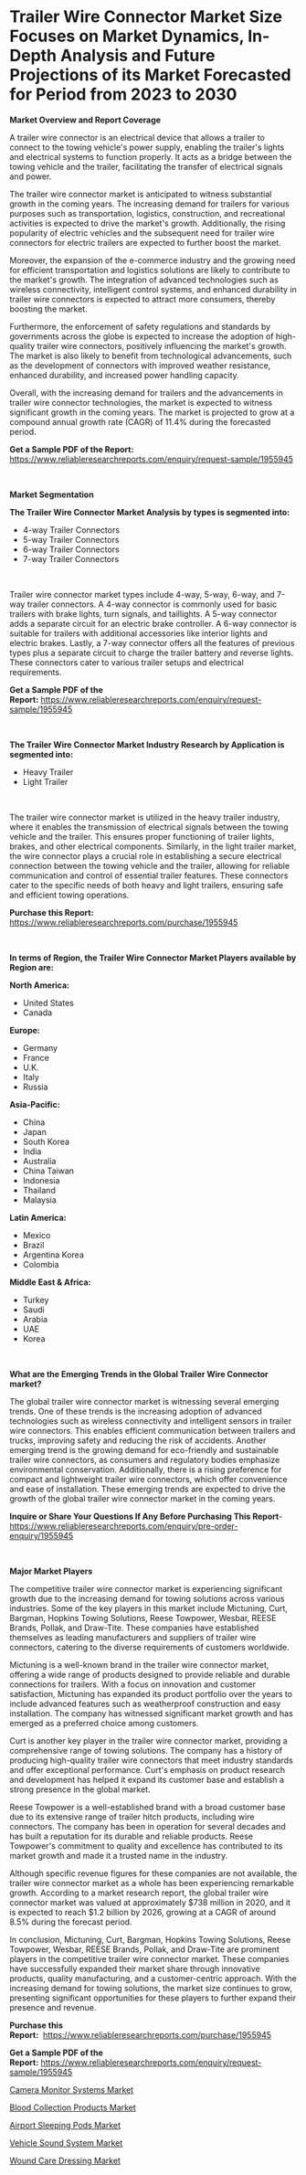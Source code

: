 <p><h1>Trailer Wire Connector Market Size Focuses on Market Dynamics, In-Depth Analysis and Future Projections of its Market Forecasted for Period from 2023 to 2030</h1></p><p><strong>Market Overview and Report Coverage</strong></p>
<p><p>A trailer wire connector is an electrical device that allows a trailer to connect to the towing vehicle's power supply, enabling the trailer's lights and electrical systems to function properly. It acts as a bridge between the towing vehicle and the trailer, facilitating the transfer of electrical signals and power.</p><p>The trailer wire connector market is anticipated to witness substantial growth in the coming years. The increasing demand for trailers for various purposes such as transportation, logistics, construction, and recreational activities is expected to drive the market's growth. Additionally, the rising popularity of electric vehicles and the subsequent need for trailer wire connectors for electric trailers are expected to further boost the market.</p><p>Moreover, the expansion of the e-commerce industry and the growing need for efficient transportation and logistics solutions are likely to contribute to the market's growth. The integration of advanced technologies such as wireless connectivity, intelligent control systems, and enhanced durability in trailer wire connectors is expected to attract more consumers, thereby boosting the market.</p><p>Furthermore, the enforcement of safety regulations and standards by governments across the globe is expected to increase the adoption of high-quality trailer wire connectors, positively influencing the market's growth. The market is also likely to benefit from technological advancements, such as the development of connectors with improved weather resistance, enhanced durability, and increased power handling capacity.</p><p>Overall, with the increasing demand for trailers and the advancements in trailer wire connector technologies, the market is expected to witness significant growth in the coming years. The market is projected to grow at a compound annual growth rate (CAGR) of 11.4% during the forecasted period.</p></p>
<p><strong>Get a Sample PDF of the Report:</strong> <a href="https://www.reliableresearchreports.com/enquiry/request-sample/1955945">https://www.reliableresearchreports.com/enquiry/request-sample/1955945</a></p>
<p>&nbsp;</p>
<p><strong>Market Segmentation</strong></p>
<p><strong>The Trailer Wire Connector Market Analysis by types is segmented into:</strong></p>
<p><ul><li>4-way Trailer Connectors</li><li>5-way Trailer Connectors</li><li>6-way Trailer Connectors</li><li>7-way Trailer Connectors</li></ul></p>
<p>&nbsp;</p>
<p><p>Trailer wire connector market types include 4-way, 5-way, 6-way, and 7-way trailer connectors. A 4-way connector is commonly used for basic trailers with brake lights, turn signals, and taillights. A 5-way connector adds a separate circuit for an electric brake controller. A 6-way connector is suitable for trailers with additional accessories like interior lights and electric brakes. Lastly, a 7-way connector offers all the features of previous types plus a separate circuit to charge the trailer battery and reverse lights. These connectors cater to various trailer setups and electrical requirements.</p></p>
<p><strong>Get a Sample PDF of the Report:</strong>&nbsp;<a href="https://www.reliableresearchreports.com/enquiry/request-sample/1955945">https://www.reliableresearchreports.com/enquiry/request-sample/1955945</a></p>
<p>&nbsp;</p>
<p><strong>The Trailer Wire Connector Market Industry Research by Application is segmented into:</strong></p>
<p><ul><li>Heavy Trailer</li><li>Light Trailer</li></ul></p>
<p>&nbsp;</p>
<p><p>The trailer wire connector market is utilized in the heavy trailer industry, where it enables the transmission of electrical signals between the towing vehicle and the trailer. This ensures proper functioning of trailer lights, brakes, and other electrical components. Similarly, in the light trailer market, the wire connector plays a crucial role in establishing a secure electrical connection between the towing vehicle and the trailer, allowing for reliable communication and control of essential trailer features. These connectors cater to the specific needs of both heavy and light trailers, ensuring safe and efficient towing operations.</p></p>
<p><strong>Purchase this Report:</strong>&nbsp; <a href="https://www.reliableresearchreports.com/purchase/1955945">https://www.reliableresearchreports.com/purchase/1955945</a></p>
<p>&nbsp;</p>
<p><strong>In terms of Region, the Trailer Wire Connector Market Players available by Region are:</strong></p>
<p>
    <p> <strong> North America: </strong>
        <ul>
            <li>United States</li>
            <li>Canada</li>
        </ul>
        </p> 
    <p> <strong> Europe: </strong>
        <ul>
            <li>Germany</li>
            <li>France</li>
            <li>U.K.</li>
            <li>Italy</li>
            <li>Russia</li>
        </ul>
        </p> 
    <p> <strong> Asia-Pacific: </strong>
        <ul>
            <li>China</li>
            <li>Japan</li>
            <li>South Korea</li>
            <li>India</li>
            <li>Australia</li>
            <li>China Taiwan</li>
            <li>Indonesia</li>
            <li>Thailand</li>
            <li>Malaysia</li>
        </ul>
        </p> 
    <p> <strong> Latin America: </strong>
        <ul>
            <li>Mexico</li>
            <li>Brazil</li>
            <li>Argentina Korea</li>
            <li>Colombia</li>
        </ul>
        </p> 
    <p> <strong> Middle East & Africa: </strong>
        <ul>
            <li>Turkey</li>
            <li>Saudi</li>
            <li>Arabia</li>
            <li>UAE</li>
            <li>Korea</li>
        </ul>
    </p>
    </p>
<p>&nbsp;</p>
<p><strong>What are the Emerging Trends in the Global Trailer Wire Connector market?</strong></p>
<p><p>The global trailer wire connector market is witnessing several emerging trends. One of these trends is the increasing adoption of advanced technologies such as wireless connectivity and intelligent sensors in trailer wire connectors. This enables efficient communication between trailers and trucks, improving safety and reducing the risk of accidents. Another emerging trend is the growing demand for eco-friendly and sustainable trailer wire connectors, as consumers and regulatory bodies emphasize environmental conservation. Additionally, there is a rising preference for compact and lightweight trailer wire connectors, which offer convenience and ease of installation. These emerging trends are expected to drive the growth of the global trailer wire connector market in the coming years.</p></p>
<p><strong>Inquire or Share Your Questions If Any Before Purchasing This Report</strong>- <a href="https://www.reliableresearchreports.com/enquiry/pre-order-enquiry/1955945">https://www.reliableresearchreports.com/enquiry/pre-order-enquiry/1955945</a></p>
<p>&nbsp;</p>
<p><strong>Major Market Players</strong></p>
<p><p>The competitive trailer wire connector market is experiencing significant growth due to the increasing demand for towing solutions across various industries. Some of the key players in this market include Mictuning, Curt, Bargman, Hopkins Towing Solutions, Reese Towpower, Wesbar, REESE Brands, Pollak, and Draw-Tite. These companies have established themselves as leading manufacturers and suppliers of trailer wire connectors, catering to the diverse requirements of customers worldwide.</p><p>Mictuning is a well-known brand in the trailer wire connector market, offering a wide range of products designed to provide reliable and durable connections for trailers. With a focus on innovation and customer satisfaction, Mictuning has expanded its product portfolio over the years to include advanced features such as weatherproof construction and easy installation. The company has witnessed significant market growth and has emerged as a preferred choice among customers.</p><p>Curt is another key player in the trailer wire connector market, providing a comprehensive range of towing solutions. The company has a history of producing high-quality trailer wire connectors that meet industry standards and offer exceptional performance. Curt's emphasis on product research and development has helped it expand its customer base and establish a strong presence in the global market.</p><p>Reese Towpower is a well-established brand with a broad customer base due to its extensive range of trailer hitch products, including wire connectors. The company has been in operation for several decades and has built a reputation for its durable and reliable products. Reese Towpower's commitment to quality and excellence has contributed to its market growth and made it a trusted name in the industry.</p><p>Although specific revenue figures for these companies are not available, the trailer wire connector market as a whole has been experiencing remarkable growth. According to a market research report, the global trailer wire connector market was valued at approximately $738 million in 2020, and it is expected to reach $1.2 billion by 2026, growing at a CAGR of around 8.5% during the forecast period.</p><p>In conclusion, Mictuning, Curt, Bargman, Hopkins Towing Solutions, Reese Towpower, Wesbar, REESE Brands, Pollak, and Draw-Tite are prominent players in the competitive trailer wire connector market. These companies have successfully expanded their market share through innovative products, quality manufacturing, and a customer-centric approach. With the increasing demand for towing solutions, the market size continues to grow, presenting significant opportunities for these players to further expand their presence and revenue.</p></p>
<p><strong>Purchase this Report:</strong>&nbsp;&nbsp;<a href="https://www.reliableresearchreports.com/purchase/1955945">https://www.reliableresearchreports.com/purchase/1955945</a></p>
<p></p>
<p><strong>Get a Sample PDF of the Report:</strong>&nbsp;<a href="https://www.reliableresearchreports.com/enquiry/request-sample/1955945">https://www.reliableresearchreports.com/enquiry/request-sample/1955945</a></p>
<p><p><a href="https://github.com/sofyaavrova/Market-Research-Report-List-1/blob/main/camera-monitor-systems-market.md">Camera Monitor Systems Market</a></p><p><a href="https://www.linkedin.com/pulse/blood-collection-products-market-research-report-provides-jogwe/">Blood Collection Products Market</a></p><p><a href="https://medium.com/@kevinbarnes75/airport-sleeping-pods-market-size-cagr-trends-2024-2030-9e965f2f327f">Airport Sleeping Pods Market</a></p><p><a href="https://github.com/merzlyukov93/Market-Research-Report-List-1/blob/main/vehicle-sound-system-market.md">Vehicle Sound System Market</a></p><p><a href="https://www.linkedin.com/pulse/wound-care-dressing-market-insights-players-forecast-till-seose/">Wound Care Dressing Market</a></p></p>